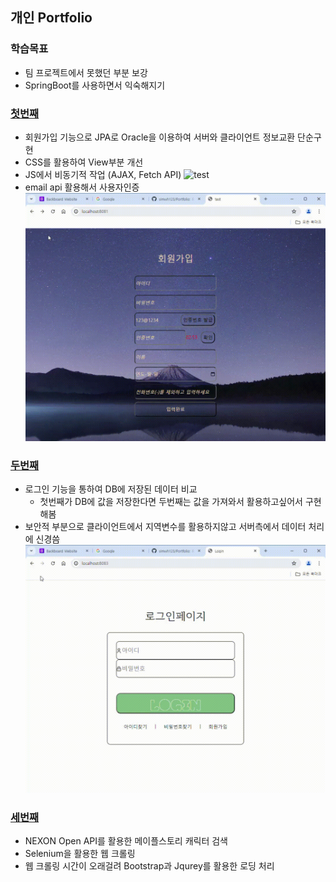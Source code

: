 ## 개인 Portfolio
### 학습목표
- 팀 프로젝트에서 못했던 부분 보강
- SpringBoot를 사용하면서 익숙해지기

### [첫번째](https://github.com/simwh123/Portfolio/tree/master/first/src/main/java/com/demo03/demo03)
- 회원가입 기능으로 JPA로 Oracle을 이용하여 서버와 클라이언트 정보교환 단순구현
- CSS를 활용하여 View부분 개선
- JS에서 비동기적 작업 (AJAX, Fetch API)
![test](https://github.com/simwh123/Portfolio/blob/master/gif/test.gif)
- email api 활용해서 사용자인증
![success](https://github.com/simwh123/Portfolio/blob/master/gif/%EC%9D%B8%EC%A6%9D%EB%B2%88%ED%98%B8-%ED%85%8C%EC%8A%A4%ED%8A%B8.gif)


### [두번째](https://github.com/simwh123/Portfolio/tree/master/second/src/main/java/com/second/second)
- 로그인 기능을 통하여 DB에 저장된 데이터 비교
  - 첫번째가 DB에 값을 저장한다면 두번째는 값을 가져와서 활용하고싶어서 구현해봄
- 보안적 부분으로 클라이언트에서 지역변수를 활용하지않고 서버측에서 데이터 처리에 신경씀 
![Login](https://github.com/simwh123/Portfolio/blob/master/gif/Login.gif)

### [세번째](https://github.com/simwh123/Portfolio/tree/master/spring)
- NEXON Open API를 활용한 메이플스토리 캐릭터 검색
- Selenium을 활용한 웹 크롤링
- 웹 크롤링 시간이 오래걸려 Bootstrap과 Jqurey를 활용한 로딩 처리
